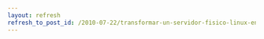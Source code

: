 ```yaml
---
layout: refresh
refresh_to_post_id: /2010-07-22/transformar-un-servidor-fisico-linux-en-servidor-virtual.html
---
```


